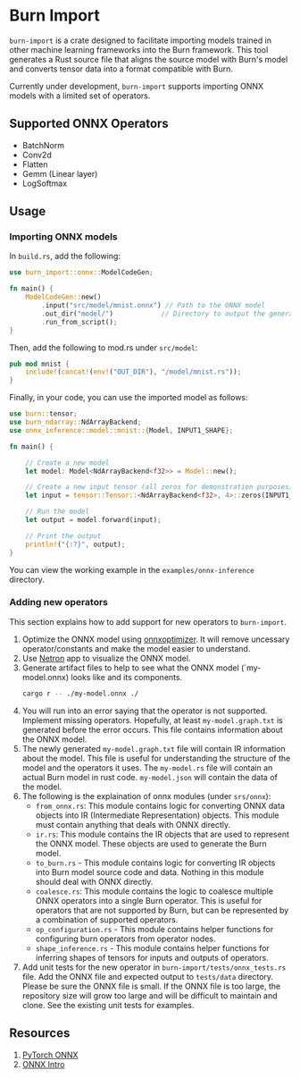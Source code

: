 # Burn Import

`burn-import` is a crate designed to facilitate importing models trained in other machine learning
frameworks into the Burn framework. This tool generates a Rust source file that aligns the source
model with Burn's model and converts tensor data into a format compatible with Burn.

Currently under development, `burn-import` supports importing ONNX models with a limited set of
operators.

## Supported ONNX Operators

- BatchNorm
- Conv2d
- Flatten
- Gemm (Linear layer)
- LogSoftmax

## Usage

### Importing ONNX models

In `build.rs`, add the following:

```rust
use burn_import::onnx::ModelCodeGen;

fn main() {
    ModelCodeGen::new()
        .input("src/model/mnist.onnx") // Path to the ONNX model
        .out_dir("model/")            // Directory to output the generated Rust source file (under target/)
        .run_from_script();
}
```

Then, add the following to mod.rs under `src/model`:

```rust
pub mod mnist {
    include!(concat!(env!("OUT_DIR"), "/model/mnist.rs"));
}
```

Finally, in your code, you can use the imported model as follows:

```rust
use burn::tensor;
use burn_ndarray::NdArrayBackend;
use onnx_inference::model::mnist::{Model, INPUT1_SHAPE};

fn main() {

    // Create a new model
    let model: Model<NdArrayBackend<f32>> = Model::new();

    // Create a new input tensor (all zeros for demonstration purposes)
    let input = tensor::Tensor::<NdArrayBackend<f32>, 4>::zeros(INPUT1_SHAPE);

    // Run the model
    let output = model.forward(input);

    // Print the output
    println!("{:?}", output);
}
```

You can view the working example in the `examples/onnx-inference` directory.

### Adding new operators

This section explains how to add support for new operators to `burn-import`.

1. Optimize the ONNX model using [onnxoptimizer](https://github.com/onnx/optimizer). It will remove
   uncessary operator/constants and make the model easier to understand.
2. Use [Netron](https://github.com/lutzroeder/netron) app to visualize the ONNX model.
3. Generate artifact files to help to see what the ONNX model (`my-model.onnx) looks like and its
   components.
   ```bash
   cargo r -- ./my-model.onnx ./
   ```
4. You will run into an error saying that the operator is not supported. Implement missing
   operators. Hopefully, at least `my-model.graph.txt` is generated before the error occurs. This
   file contains information about the ONNX model.
5. The newly generated `my-model.graph.txt` file will contain IR information about the model. This
   file is useful for understanding the structure of the model and the operators it uses. The
   `my-model.rs` file will contain an actual Burn model in rust code. `my-model.json` will contain
   the data of the model.
6. The following is the explaination of onnx modules (under `srs/onnx`):
   - `from_onnx.rs`: This module contains logic for converting ONNX data objects into IR
     (Intermediate Representation) objects. This module must contain anything that deals with ONNX
     directly.
   - `ir.rs`: This module contains the IR objects that are used to represent the ONNX model. These
     objects are used to generate the Burn model.
   - `to_burn.rs` - This module contains logic for converting IR objects into Burn model source code
     and data. Nothing in this module should deal with ONNX directly.
   - `coalesce.rs`: This module contains the logic to coalesce multiple ONNX operators into a single
     Burn operator. This is useful for operators that are not supported by Burn, but can be
     represented by a combination of supported operators.
   - `op_configuration.rs` - This module contains helper functions for configuring burn operators
     from operator nodes.
   - `shape_inference.rs` - This module contains helper functions for inferring shapes of tensors
     for inputs and outputs of operators.
7. Add unit tests for the new operator in `burn-import/tests/onnx_tests.rs` file. Add the ONNX file
   and expected output to `tests/data` directory. Please be sure the ONNX file is small. If the ONNX
   file is too large, the repository size will grow too large and will be difficult to maintain and
   clone. See the existing unit tests for examples.

## Resources

1. [PyTorch ONNX](https://pytorch.org/docs/stable/onnx.html)
2. [ONNX Intro](https://onnx.ai/onnx/intro/)
